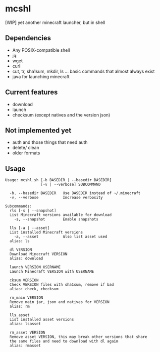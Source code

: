 # mcshl

[WIP] yet another minecraft launcher, but in shell

## Dependencies

* Any POSIX-compatible shell
* jq
* wget
* curl
* cut, tr, sha1sum, mkdir, ls ... basic commands that almost always exist
* java for launching minecraft

## Current features

* download
* launch
* checksum (except natives and the version json)

## Not implemented yet

* auth and those things that need auth
* delete/ clean
* older formats

## Usage

```
Usage: mcshl.sh [-b BASEDIR | --basedir BASEDIR]
                [-v | --verbose] SUBCOMMAND

  -b, --basedir BASEDIR   Use BASEDIR instead of ~/.minecraft
  -v, --verbose           Increase verbosity

Subcommands:
  rls [-s | --snapshot]
  List Minecraft versions available for download
    -s, --snapshot        Enable snapshots

  lls [-a | --asset]
  List installed Minecraft versions
    -a, --asset           Also list asset used
  alias: ls

  dl VERSION
  Download Minecraft VERSION
  alias: download

  launch VERSION USERNAME
  Launch Minecraft VERSION with USERNAME

  cksum VERSION
  Check VERSION files with sha1sum, remove if bad
  alias: check, checksum

  rm_main VERSION
  Remove main jar, json and natives for VERSION
  alias: rm

  lls_asset
  List installed asset versions
  alias: lsasset

  rm_asset VERSION
  Remove asset VERSION, this may break other versions that share
  the same files and need to download with dl again
  alias: rmasset
```
